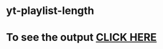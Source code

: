 # yt-playlist-length

# To see the output [CLICK HERE](https://yt-playlist-length-calculator.netlify.app/)